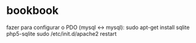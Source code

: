 # bookbook

fazer para configurar o PDO (mysql <-> mysql):
sudo apt-get install sqlite php5-sqlite
sudo /etc/init.d/apache2 restart



